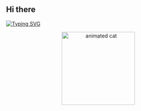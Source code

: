 ## Hi there 
<a href="https://git.io/typing-svg"><img src="https://readme-typing-svg.demolab.com?font=Fira+Code&weight=700&size=25&letterSpacing=&duration=4949&pause=1000&color=FF9828CD&background=7FABFF00&center=true&vCenter=true&random=false&width=435&lines=+Hey+there!👋;+I'm+Hanie+Afzali+;A+front-end+developer" alt="Typing SVG" /></a>
<div align="center">
  <img src="https://media.giphy.com/media/JIX9t2j0ZTN9S/giphy.gif" alt="animated cat" width="200" />
</div>
<!--
**hanieAfzali/hanieAfzali** is a ✨ _special_ ✨ repository because its `README.md` (this file) appears on your GitHub profile.

Here are some ideas to get you started:

- 🔭 I’m currently working on ...
- 🌱 I’m currently learning ...
- 👯 I’m looking to collaborate on ...
- 🤔 I’m looking for help with ...
- 💬 Ask me about ...
- 📫 How to reach me: ...
- 😄 Pronouns: ...
- ⚡ Fun fact: ...
-->
